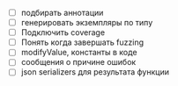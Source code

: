 - [ ] подбирать аннотации
- [ ] генерировать экземпляры по типу
- [ ] Подключить coverage
- [ ] Понять когда завершать fuzzing
- [ ] modifyValue, константы в коде
- [ ] сообщения о причине ошибок
- [ ] json serializers для результата функции